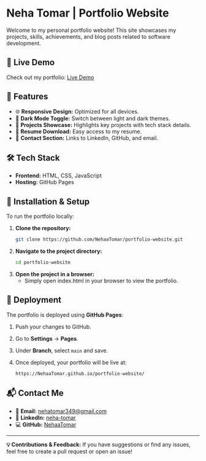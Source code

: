 # Neha Tomar | Portfolio Website

Welcome to my personal portfolio website! This site showcases my projects, skills, achievements, and blog posts related to software development.

## 🔗 Live Demo
Check out my portfolio: [Live Demo](https://NehaaTomar.github.io/portfolio-website/)

## 📌 Features
- 🌐 **Responsive Design:** Optimized for all devices.
- 🌙 **Dark Mode Toggle:** Switch between light and dark themes.
- 🚀 **Projects Showcase:** Highlights key projects with tech stack details.
- 📄 **Resume Download:** Easy access to my resume.
- 📩 **Contact Section:** Links to LinkedIn, GitHub, and email.

## 🛠 Tech Stack
- **Frontend:** HTML, CSS, JavaScript
- **Hosting:** GitHub Pages

## 🚀 Installation & Setup
To run the portfolio locally:

1. **Clone the repository:**
   ```sh
   git clone https://github.com/NehaaTomar/portfolio-website.git
   ```
2. **Navigate to the project directory:**
   ```sh
   cd portfolio-website
   ```
3. **Open the project in a browser:**
   - Simply open index.html in your browser to view the portfolio.

## 📄 Deployment
The portfolio is deployed using **GitHub Pages**:

1. Push your changes to GitHub.
2. Go to **Settings** → **Pages**.
3. Under **Branch**, select `main` and save.
4. Once deployed, your portfolio will be live at:

   ```
   https://NehaaTomar.github.io/portfolio-website/
   ```

## 📬 Contact Me
- 📧 **Email:** [nehatomar349@gmail.com](mailto:nehatomar349@gmail.com)
- 🔗 **LinkedIn:** [neha-tomar](https://www.linkedin.com/in/neha-tomar-52b212224/)
- 💻 **GitHub:** [NehaaTomar](https://github.com/NehaaTomar)

---
**💡 Contributions & Feedback:** If you have suggestions or find any issues, feel free to create a pull request or open an issue!

